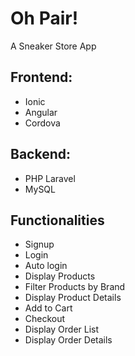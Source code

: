 # Oh Pair!
A Sneaker Store App

## Frontend:
- Ionic
- Angular
- Cordova

## Backend:
- PHP Laravel
- MySQL

## Functionalities

- Signup
- Login
- Auto login
- Display Products
- Filter Products by Brand
- Display Product Details
- Add to Cart
- Checkout
- Display Order List
- Display Order Details

